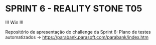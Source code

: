 # SPRINT 6 - REALITY STONE T05 


!!! Win !!!

Repositório de apresentação do challenge da Sprint 6: Plano de testes automatizados -> https://parabank.parasoft.com/parabank/index.htm
